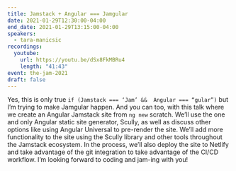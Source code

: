 ```yaml
---
title: Jamstack + Angular === Jamgular
date: 2021-01-29T12:30:00-04:00
end_date: 2021-01-29T13:15:00-04:00
speakers:
  - tara-manicsic
recordings:
  youtube:
    url: https://youtu.be/dSx8FkMBRu4
    length: "41:43"
event: the-jam-2021
draft: false
---
```


Yes, this is only true `if (Jamstack === ‘Jam’ &&  Angular === “gular”)` but I’m trying to make Jamgular happen. And you can too, with this talk where we create an Angular Jamstack site from `ng new` scratch. We’ll use the one and only Angular static site generator, Scully, as well as discuss other options like using Angular Universal to pre-render the site. We’ll add more functionality to the site using the Scully library and other tools throughout the Jamstack ecosystem. In the process, we’ll also deploy the site to Netlify and take advantage of the git integration to take advantage of the CI/CD workflow. I’m looking forward to coding and jam-ing with you!
